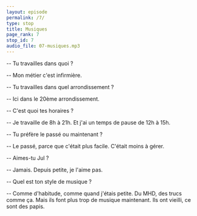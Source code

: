 ```yaml
---
layout: episode
permalink: /7/
type: stop
title: Musiques
page_rank: 7
stop_id: 7
audio_file: 07-musiques.mp3
---
```


-- Tu travailles dans quoi ?

-- Mon métier c'est infirmière.

-- Tu travailles dans quel arrondissement ?

-- Ici dans le 20ème arrondissement.

-- C'est quoi tes horaires ?

-- Je travaille de 8h à 21h. Et j'ai un temps de pause de 12h à 15h.

-- Tu préfère le passé ou maintenant ?

-- Le passé, parce que c'était plus facile. C'était moins à gérer.

-- Aimes-tu Jul ?

-- Jamais. Depuis petite, je l'aime pas.

-- Quel est ton style de musique ?

-- Comme d'habitude, comme quand j'étais petite. Du MHD, des trucs comme ça. Mais ils font plus trop de musique maintenant. Ils ont vieilli, ce sont des papis.
